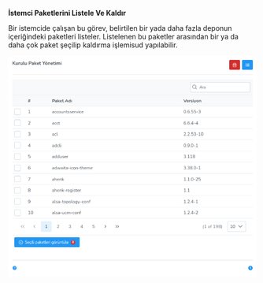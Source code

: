 **İstemci Paketlerini Listele Ve Kaldır**

Bir istemcide çalışan bu görev, belirtilen bir yada daha fazla deponun içeriğindeki paketleri listeler. Listelenen bu 
paketler arasından bir ya da daha çok paket şeçilip kaldırma işlemisud yapılabilir.

[![Kurulu Paket Yonetimi](../images/computerManagement/installedPackageManagement.png)](../images/computerManagement/installedPackageManagement.png)
